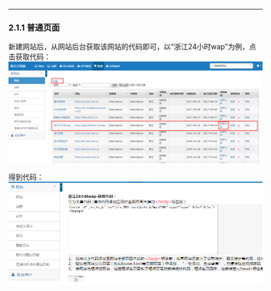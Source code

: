 
---

### 2.1.1 普通页面

新建网站后，从网站后台获取该网站的代码即可，以“浙江24小时wap”为例，点击获取代码：![](/assets/图片1.png)

得到代码：![](/assets/图片2.png)

